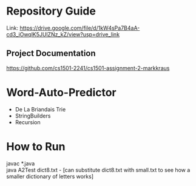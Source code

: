 # Repository Guide
Link: https://drive.google.com/file/d/1kW4sPa7B4aA-cd3_iOwqlK5JUlZNz_kZ/view?usp=drive_link<br>

## Project Documentation
https://github.com/cs1501-2241/cs1501-assignment-2-markkraus<br>

# Word-Auto-Predictor
- De La Briandais Trie<br>
- StringBuilders<br>
- Recursion<br>

# How to Run
javac *.java<br>
java A2Test dict8.txt      - [can substitute dict8.txt with small.txt to see how a smaller dictionary of letters works]
